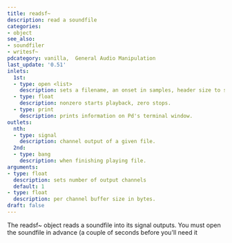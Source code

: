 ```yaml
---
title: readsf~
description: read a soundfile
categories:
- object
see_also:
- soundfiler
- writesf~
pdcategory: vanilla,  General Audio Manipulation
last_update: '0.51'
inlets:
  1st:
  - type: open <list>
    description: sets a filename, an onset in samples, header size to skip, number of channels, bytes per sample, and endianness.
  - type: float
    description: nonzero starts playback, zero stops.
  - type: print
    description: prints information on Pd's terminal window.
outlets:
  nth:
  - type: signal
    description: channel output of a given file.
  2nd:
  - type: bang
    description: when finishing playing file.
arguments:
- type: float
  description: sets number of output channels 
  default: 1
- type: float
  description: per channel buffer size in bytes.
draft: false
---
```

The readsf~ object reads a soundfile into its signal outputs. You must open the soundfile in advance (a couple of seconds before you'll need it

